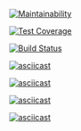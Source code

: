 [![Maintainability](https://api.codeclimate.com/v1/badges/e3745f794b27363cb0cf/maintainability)](https://codeclimate.com/github/sergejij/project-lvl1-s388/maintainability)

[![Test Coverage](https://api.codeclimate.com/v1/badges/e3745f794b27363cb0cf/test_coverage)](https://codeclimate.com/github/sergejij/project-lvl1-s388/test_coverage)

[![Build Status](https://travis-ci.org/sergejij/project-lvl1-s388.svg?branch=master)](https://travis-ci.org/sergejij/project-lvl1-s388)

[![asciicast](https://asciinema.org/a/d0x6Zs2PW62VfLQQkvqXPruYa.svg)](https://asciinema.org/a/d0x6Zs2PW62VfLQQkvqXPruYa)

[![asciicast](https://asciinema.org/a/sIpnTEiuVeMPwXivXIS2qUUul.svg)](https://asciinema.org/a/sIpnTEiuVeMPwXivXIS2qUUul)

[![asciicast](https://asciinema.org/a/Cvt05B6OP2Rw6XHoS9WciRELz.svg)](https://asciinema.org/a/Cvt05B6OP2Rw6XHoS9WciRELz)

[![asciicast](https://asciinema.org/a/UoKUIhXDCJgWGzBgBjC2GzNU5.svg)](https://asciinema.org/a/UoKUIhXDCJgWGzBgBjC2GzNU5)
